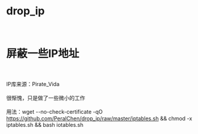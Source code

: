 # drop_ip
<br><h1>屏蔽一些IP地址</h1></br>
<br>IP库来源：Pirate_Vida</br>
<br>很惭愧，只是做了一些微小的工作</br>
<br>用法：wget --no-check-certificate -qO https://github.com/PeralChen/drop_ip/raw/master/iptables.sh && chmod -x iptables.sh && bash iotables.sh</br>

